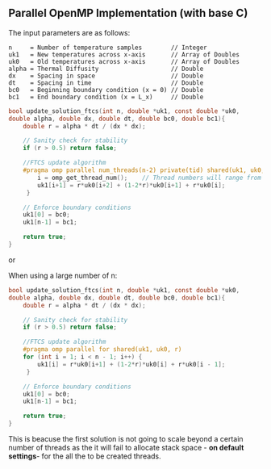 ## Parallel OpenMP Implementation (with base C)

The input parameters are as follows:
```
n     = Number of temperature samples        // Integer
uk1   = New temperatures across x-axis       // Array of Doubles
uk0   = Old temperatures across x-axis       // Array of Doubles
alpha = Thermal Diffusity                    // Double
dx    = Spacing in space                     // Double
dt    = Spacing in time                      // Double
bc0   = Beginning boundary condition (x = 0) // Double
bc1   = End boundary condition (x = L_x)     // Double
```

```c
bool update_solution_ftcs(int n, double *uk1, const double *uk0,
double alpha, double dx, double dt, double bc0, double bc1){
    double r = alpha * dt / (dx * dx);

    // Sanity check for stability
    if (r > 0.5) return false;

    //FTCS update algorithm
    #pragma omp parallel num_threads(n-2) private(tid) shared(uk1, uk0, r){
        i = omp_get_thread_num();    // Thread numbers will range from 0 to n-3
        uk1[i+1] = r*uk0[i+2] + (1-2*r)*uk0[i+1] + r*uk0[i];
     }

    // Enforce boundary conditions
    uk1[0] = bc0;
    uk1[n-1] = bc1;

    return true;
}
```
or

When using a large number of n:
```c
bool update_solution_ftcs(int n, double *uk1, const double *uk0,
double alpha, double dx, double dt, double bc0, double bc1){
    double r = alpha * dt / (dx * dx);

    // Sanity check for stability
    if (r > 0.5) return false;

    //FTCS update algorithm
    #pragma omp parallel for shared(uk1, uk0, r)
    for (int i = 1; i < n - 1; i++) {
        uk1[i] = r*uk0[i+1] + (1-2*r)*uk0[i] + r*uk0[i - 1];
     }

    // Enforce boundary conditions
    uk1[0] = bc0;
    uk1[n-1] = bc1;

    return true;
}
```
This is beacuse the first solution is not going to scale beyond a certain number of threads as the it will fail to allocate stack space  - __on default settings__- for the all the to be created threads.
